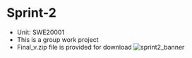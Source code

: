 # Sprint-2
- Unit: SWE20001
- This is a group work project
- Final_v.zip file is provided for download
![sprint2_banner](https://user-images.githubusercontent.com/83964824/207275863-74378adb-5444-4732-9212-9097be67506a.jpg)
